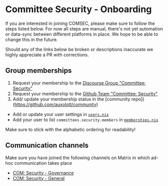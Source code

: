 # Committee Security - Onboarding

If you are interested in joining COMSEC, please make sure to follow the steps listed below. For now all steps are manual, there's not yet automation or data-sync between different platforms in place. We hope to be able to change this in the future.

Should any of the links below be broken or descriptions inaccurate we highly appreciate a PR with corrections.

## Group memberships
1) Request your membership to the [Discourse Group "Committee: Security"](https://forum.aux.computer/g/committee_security/)
2) Request your membership to the [Github Team "Committee: Security"](https://github.com/orgs/auxolotl/teams/committee-security)
3) Add/ update your membership status in the [community repo])(https://github.com/auxolotl/community)
  - Add or update your user settings in [`users.nix`](https://github.com/auxolotl/community/blob/main/users.nix)
  - Add your user to list `committees.security.members` in [`memberships.nix`](https://github.com/auxolotl/community/blob/main/memberships.nix)

  Make sure to stick with the alphabetic ordering for readability!

## Communication channels
Make sure you have joined the following channels on Matrix in which ad-hoc communication takes place
- [COM: Security - Governance](https://matrix.to/#/#COMSEC-GOV:auxolotl.org)
- [COM: Security - General](https://matrix.to/#/#COMSEC-GEN:auxolotl.org)

